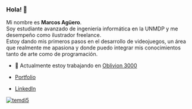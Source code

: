 ### Hola! 👋
Mi nombre es <b>Marcos Agüero</b>.</br>
Soy estudiante avanzado de ingeniería informática en la UNMDP y me desempeño como ilustrador freelance.</br>
Estoy dando mis primeros pasos en el desarrollo de videojuegos, un área que realmente me apasiona y donde puedo integrar mis conocimientos tanto de arte como de programación.</br>

- 🔭 Actualmente estoy trabajando en [Oblivion 3000](https://github.com/AgMarcos5/Oblivion-3000)

- [Portfolio](https://agmarcos5.github.io)
- [LinkedIn](https://www.linkedin.com/in/agueromarcos/)

<p align="left"> <a href="https://twitter.com/temdi5" target="blank"><img src="https://img.shields.io/twitter/follow/temdi5?logo=twitter&style=for-the-badge" alt="temdi5" /></a> </p>
<!--
**AgMarcos5/AgMarcos5** is a ✨ _special_ ✨ repository because its `README.md` (this file) appears on your GitHub profile.

Here are some ideas to get you started:

- 🔭 I’m currently working on ...
- 🌱 I’m currently learning ...
- 👯 I’m looking to collaborate on ...
- 🤔 I’m looking for help with ...
- 💬 Ask me about ...
- 📫 How to reach me: ...
- 😄 Pronouns: ...
- ⚡ Fun fact: ...
-->
